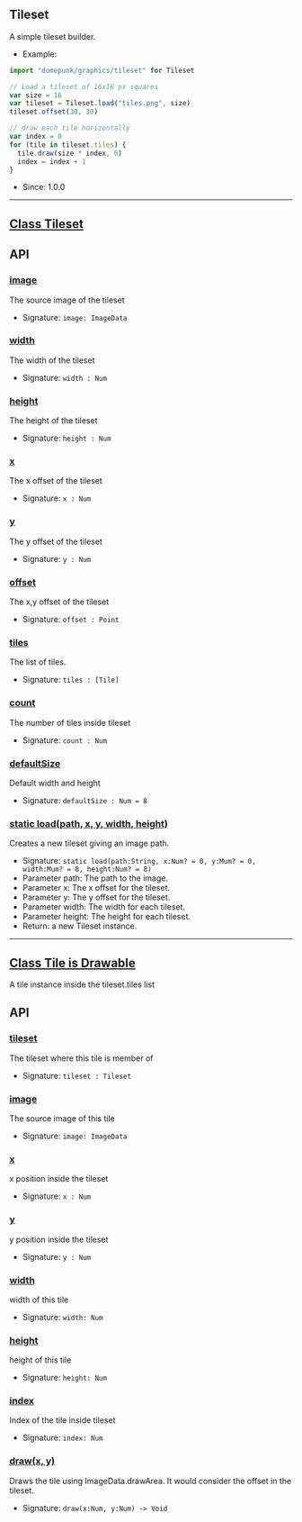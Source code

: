 <!-- file: domepunk/graphics/tileset.wren -->
<!-- documentation automatically generated using domepunk/tools/doc -->
## Tileset
A simple tileset builder.
- Example:
```js
import "domepunk/graphics/tileset" for Tileset

// Load a tileset of 16x16 px squares
var size = 16
var tileset = Tileset.load("tiles.png", size)
tileset.offset(30, 30)

// draw each tile horizontally
var index = 0
for (tile in tileset.tiles) {
  tile.draw(size * index, 0)
  index = index + 1
}
```
- Since: 1.0.0

---
## [Class Tileset](https://github.com/ninjascl/domepunk/blob/main/domepunk/graphics/tileset.wren#L30)



## API

### [image](https://github.com/ninjascl/domepunk/blob/main/domepunk/graphics/tileset.wren#L48)


The source image of the tileset
- Signature: `image: ImageData`

### [width](https://github.com/ninjascl/domepunk/blob/main/domepunk/graphics/tileset.wren#L54)


The width of the tileset
- Signature: `width : Num`

### [height](https://github.com/ninjascl/domepunk/blob/main/domepunk/graphics/tileset.wren#L65)


The height of the tileset
- Signature: `height : Num`

### [x](https://github.com/ninjascl/domepunk/blob/main/domepunk/graphics/tileset.wren#L76)


The x offset of the tileset
- Signature: `x : Num`

### [y](https://github.com/ninjascl/domepunk/blob/main/domepunk/graphics/tileset.wren#L85)


The y offset of the tileset
- Signature: `y : Num`

### [offset](https://github.com/ninjascl/domepunk/blob/main/domepunk/graphics/tileset.wren#L94)


The x,y offset of the tileset
- Signature: `offset : Point`

### [tiles](https://github.com/ninjascl/domepunk/blob/main/domepunk/graphics/tileset.wren#L104)


The list of tiles.
- Signature: `tiles : [Tile]`

### [count](https://github.com/ninjascl/domepunk/blob/main/domepunk/graphics/tileset.wren#L115)


The number of tiles inside tileset
- Signature: `count : Num`

### [defaultSize](https://github.com/ninjascl/domepunk/blob/main/domepunk/graphics/tileset.wren#L121)


Default width and height
- Signature: `defaultSize : Num = 8`

### [static load(path, x, y, width, height)](https://github.com/ninjascl/domepunk/blob/main/domepunk/graphics/tileset.wren#L151)


Creates a new tileset giving an image path.
- Signature: `static load(path:String, x:Num? = 0, y:Mum? = 0, width:Mum? = 8, height:Num? = 8)`
- Parameter path: The path to the image.
- Parameter x: The x offset for the tileset.
- Parameter y: The y offset for the tileset.
- Parameter width: The width for each tileset.
- Parameter height: The height for each tileset.
- Return: a new Tileset instance.

---
## [Class Tile is Drawable](https://github.com/ninjascl/domepunk/blob/main/domepunk/graphics/tileset.wren#L172)


A tile instance inside the tileset.tiles list

## API

### [tileset](https://github.com/ninjascl/domepunk/blob/main/domepunk/graphics/tileset.wren#L187)


The tileset where this tile is member of
- Signature: `tileset : Tileset`

### [image](https://github.com/ninjascl/domepunk/blob/main/domepunk/graphics/tileset.wren#L193)


The source image of this tile
- Signature: `image: ImageData`

### [x](https://github.com/ninjascl/domepunk/blob/main/domepunk/graphics/tileset.wren#L199)


x position inside the tileset
- Signature: `x : Num`

### [y](https://github.com/ninjascl/domepunk/blob/main/domepunk/graphics/tileset.wren#L205)


y position inside the tileset
- Signature: `y : Num `

### [width](https://github.com/ninjascl/domepunk/blob/main/domepunk/graphics/tileset.wren#L211)


width of this tile
- Signature: `width: Num`

### [height](https://github.com/ninjascl/domepunk/blob/main/domepunk/graphics/tileset.wren#L217)


height of this tile
- Signature: `height: Num`

### [index](https://github.com/ninjascl/domepunk/blob/main/domepunk/graphics/tileset.wren#L223)


Index of the tile inside tileset
- Signature: `index: Num`

### [draw(x, y)](https://github.com/ninjascl/domepunk/blob/main/domepunk/graphics/tileset.wren#L239)


Draws the tile using ImageData.drawArea.
It would consider the offset in the tileset.
- Signature: `draw(x:Num, y:Num) -> Void`
